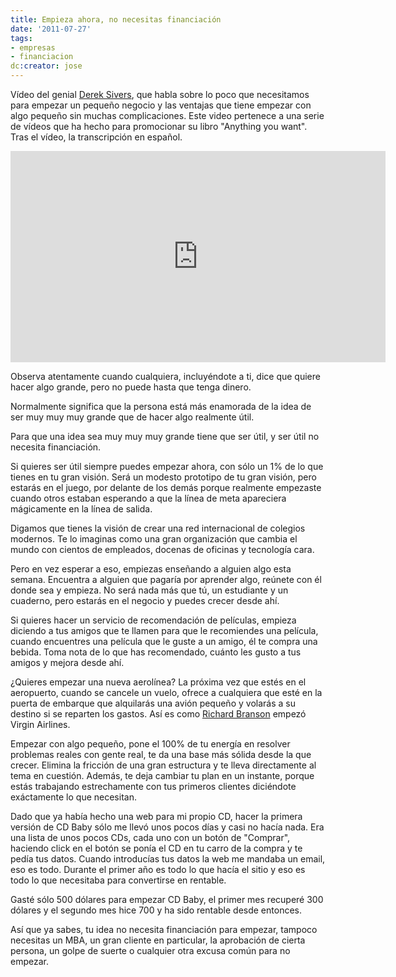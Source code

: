 ```yaml
---
title: Empieza ahora, no necesitas financiación
date: '2011-07-27'
tags:
- empresas
- financiacion
dc:creator: jose
---
```


Vídeo del genial 
[Derek Sivers](http://sivers.org/), que habla sobre lo poco que necesitamos para empezar un pequeño negocio y las ventajas que tiene empezar con algo pequeño sin muchas complicaciones. Este video pertenece a una serie de vídeos que ha hecho para promocionar su libro "Anything you want". Tras el vídeo, la transcripción en español.


<iframe src="http://player.vimeo.com/video/26415958?title=0&amp;byline=0&amp;portrait=0" width="600" height="338" frameborder="0"></iframe>


Observa atentamente cuando cualquiera, incluyéndote a ti, dice que quiere hacer algo grande, pero no puede hasta que tenga dinero.


Normalmente significa que la persona está más enamorada de la idea de ser muy muy muy grande que de hacer algo realmente útil.


Para que una idea sea muy muy muy grande tiene que ser útil, y ser útil no necesita financiación.


Si quieres ser útil siempre puedes empezar ahora, con sólo un 1% de lo que tienes en tu gran visión. Será un modesto prototipo de tu gran visión, pero estarás en el juego, por delante de los demás porque realmente empezaste cuando otros estaban esperando a que la línea de meta apareciera mágicamente en la línea de salida.


Digamos que tienes la visión de crear una red internacional de colegios modernos. Te lo imaginas como una gran organización que cambia el mundo con cientos de empleados, docenas de oficinas y tecnología cara.


Pero en vez esperar a eso, empiezas enseñando a alguien algo esta semana. Encuentra a alguien que pagaría por aprender algo, reúnete con él donde sea y empieza. No será nada más que tú, un estudiante y un cuaderno, pero estarás en el negocio y puedes crecer desde ahí.


Si quieres hacer un servicio de recomendación de películas, empieza diciendo a tus amigos que te llamen para que le recomiendes una película, cuando encuentres una película que le guste a un amigo, él te compra una bebida. Toma nota de lo que has recomendado, cuánto les gusto a tus amigos y mejora desde ahí.


¿Quieres empezar una nueva aerolínea? La próxima vez que estés en el aeropuerto, cuando se cancele un vuelo, ofrece a cualquiera que esté en la puerta de embarque que alquilarás una avión pequeño y volarás a su destino si se reparten los gastos. Así es como 
[Richard Branson](http://es.wikipedia.org/wiki/Richard_Branson) empezó Virgin Airlines.


Empezar con algo pequeño, pone el 100% de tu energía en resolver problemas reales con gente real, te da una base más sólida desde la que crecer. Elimina la fricción de una gran estructura y te lleva directamente al tema en cuestión. Además, te deja cambiar tu plan en un instante, porque estás trabajando estrechamente con tus primeros clientes diciéndote exáctamente lo que necesitan.



Dado que ya había hecho una web para mi propio CD, hacer la primera versión de CD Baby sólo me llevó unos pocos días y casi no hacía nada. Era una lista de unos pocos CDs, cada uno con un botón de "Comprar", haciendo click en el botón se ponía el CD en tu carro de la compra y te pedía tus datos. Cuando introducías tus datos la web me mandaba un email, eso es todo. Durante el primer año es todo lo que hacía el sitio y eso es todo lo que necesitaba para convertirse en rentable.


Gasté sólo 500 dólares para empezar CD Baby, el primer mes recuperé 300 dólares y el segundo mes hice 700 y ha sido rentable desde entonces.


Así que ya sabes, tu idea no necesita financiación para empezar, tampoco necesitas un MBA, un gran cliente en particular, la aprobación de cierta persona, un golpe de suerte o cualquier otra excusa común para no empezar.
